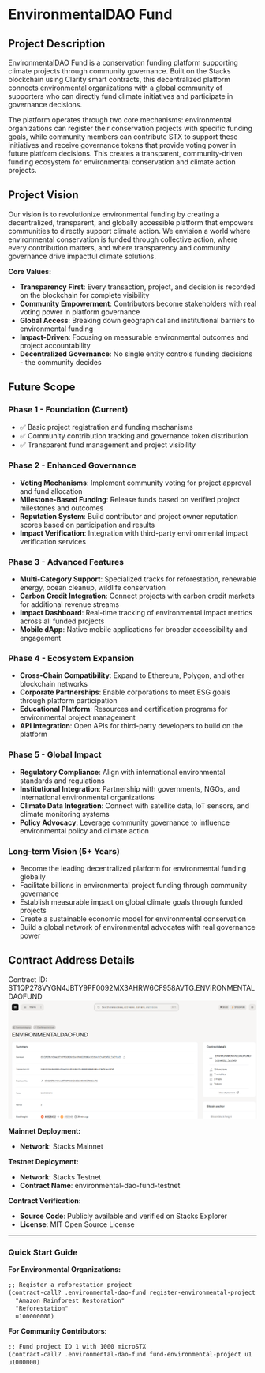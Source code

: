# EnvironmentalDAO Fund

## Project Description

EnvironmentalDAO Fund is a conservation funding platform supporting climate projects through community governance. Built on the Stacks blockchain using Clarity smart contracts, this decentralized platform connects environmental organizations with a global community of supporters who can directly fund climate initiatives and participate in governance decisions.

The platform operates through two core mechanisms: environmental organizations can register their conservation projects with specific funding goals, while community members can contribute STX to support these initiatives and receive governance tokens that provide voting power in future platform decisions. This creates a transparent, community-driven funding ecosystem for environmental conservation and climate action projects.

## Project Vision

Our vision is to revolutionize environmental funding by creating a decentralized, transparent, and globally accessible platform that empowers communities to directly support climate action. We envision a world where environmental conservation is funded through collective action, where every contribution matters, and where transparency and community governance drive impactful climate solutions.

**Core Values:**
- **Transparency First**: Every transaction, project, and decision is recorded on the blockchain for complete visibility
- **Community Empowerment**: Contributors become stakeholders with real voting power in platform governance
- **Global Access**: Breaking down geographical and institutional barriers to environmental funding
- **Impact-Driven**: Focusing on measurable environmental outcomes and project accountability
- **Decentralized Governance**: No single entity controls funding decisions - the community decides

## Future Scope

### Phase 1 - Foundation (Current)
- ✅ Basic project registration and funding mechanisms
- ✅ Community contribution tracking and governance token distribution
- ✅ Transparent fund management and project visibility

### Phase 2 - Enhanced Governance
- **Voting Mechanisms**: Implement community voting for project approval and fund allocation
- **Milestone-Based Funding**: Release funds based on verified project milestones and outcomes
- **Reputation System**: Build contributor and project owner reputation scores based on participation and results
- **Impact Verification**: Integration with third-party environmental impact verification services

### Phase 3 - Advanced Features
- **Multi-Category Support**: Specialized tracks for reforestation, renewable energy, ocean cleanup, wildlife conservation
- **Carbon Credit Integration**: Connect projects with carbon credit markets for additional revenue streams
- **Impact Dashboard**: Real-time tracking of environmental impact metrics across all funded projects
- **Mobile dApp**: Native mobile applications for broader accessibility and engagement

### Phase 4 - Ecosystem Expansion
- **Cross-Chain Compatibility**: Expand to Ethereum, Polygon, and other blockchain networks
- **Corporate Partnerships**: Enable corporations to meet ESG goals through platform participation
- **Educational Platform**: Resources and certification programs for environmental project management
- **API Integration**: Open APIs for third-party developers to build on the platform

### Phase 5 - Global Impact
- **Regulatory Compliance**: Align with international environmental standards and regulations
- **Institutional Integration**: Partnership with governments, NGOs, and international environmental organizations
- **Climate Data Integration**: Connect with satellite data, IoT sensors, and climate monitoring systems
- **Policy Advocacy**: Leverage community governance to influence environmental policy and climate action

### Long-term Vision (5+ Years)
- Become the leading decentralized platform for environmental funding globally
- Facilitate billions in environmental project funding through community governance
- Establish measurable impact on global climate goals through funded projects
- Create a sustainable economic model for environmental conservation
- Build a global network of environmental advocates with real governance power

## Contract Address Details
 Contract ID: ST1QP278VYGN4JBTY9PF0092MX3AHRW6CF958AVTG.ENVIRONMENTALDAOFUND
 ![alt text](img.png)

 
**Mainnet Deployment:**
- **Network**: Stacks Mainnet

**Testnet Deployment:**
- **Network**: Stacks Testnet
- **Contract Name**: environmental-dao-fund-testnet

**Contract Verification:**
- **Source Code**: Publicly available and verified on Stacks Explorer
- **License**: MIT Open Source License

---

### Quick Start Guide

**For Environmental Organizations:**
```clarity
;; Register a reforestation project
(contract-call? .environmental-dao-fund register-environmental-project 
  "Amazon Rainforest Restoration" 
  "Reforestation" 
  u100000000)
```

**For Community Contributors:**
```clarity
;; Fund project ID 1 with 1000 microSTX
(contract-call? .environmental-dao-fund fund-environmental-project u1 u1000000)
```

